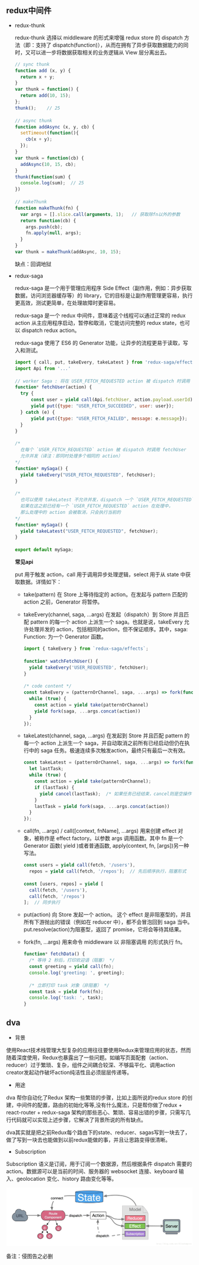 ## redux中间件

* redux-thunk

  redux-thunk 选择以 middleware 的形式来增强 redux store 的 dispatch 方法（即：支持了 dispatch(function)），从而在拥有了异步获取数据能力的同时，又可以进一步将数据获取相关的业务逻辑从 View 层分离出去。

  ```js
  // sync thunk
  function add (x, y) {
    return x + y;
  }
  var thunk = function() {
    return add(10, 15);
  };
  thunk();    // 25

  // async thunk
  function addAsync (x, y, cb) {
    setTimeout(function(){
      cb(x + y);
    });
  }
  var thunk = function(cb) {
    addAsync(10, 15, cb);
  }
  thunk(function(sum) {
    console.log(sum);  // 25
  })

  // makeThunk
  function makeThunk(fn) {
    var args = [].slice.call(arguments, 1);   // 获取除fn以外的参数
    return function(cb) {
      args.push(cb);
      fn.apply(null, args);
    }
  }
  var thunk = makeThunk(addAsync, 10, 15);
  ```

  缺点：回调地狱

* redux-saga

  redux-saga 是一个用于管理应用程序 Side Effect（副作用，例如：异步获取数据，访问浏览器缓存等）的 library，它的目标是让副作用管理更容易，执行更高效，测试更简单，在处理故障时更容易。

  redux-saga 是一个 redux 中间件，意味着这个线程可以通过正常的 redux action 从主应用程序启动，暂停和取消，它能访问完整的 redux state，也可以 dispatch redux action。

  redux-saga 使用了 ES6 的 Generator 功能，让异步的流程更易于读取，写入和测试。

  ```js
  import { call, put, takeEvery, takeLatest } from 'redux-saga/effects'
  import Api from '...'

  // worker Saga : 将在 USER_FETCH_REQUESTED action 被 dispatch 时调用
  function* fetchUser(action) {
    try {
        const user = yield call(Api.fetchUser, action.payload.userId);
        yield put({type: "USER_FETCH_SUCCEEDED", user: user});
    } catch (e) {
        yield put({type: "USER_FETCH_FAILED", message: e.message});
    }
  }

  /*
    在每个 `USER_FETCH_REQUESTED` action 被 dispatch 时调用 fetchUser
    允许并发（译注：即同时处理多个相同的 action）
  */
  function* mySaga() {
    yield takeEvery("USER_FETCH_REQUESTED", fetchUser);
  }

  /*
    也可以使用 takeLatest 不允许并发，dispatch 一个 `USER_FETCH_REQUESTED` action 时，
    如果在这之前已经有一个 `USER_FETCH_REQUESTED` action 在处理中，
    那么处理中的 action 会被取消，只会执行当前的
  */
  function* mySaga() {
    yield takeLatest("USER_FETCH_REQUESTED", fetchUser);
  }

  export default mySaga;
  ```

  **常见api**

  put 用于触发 action，call 用于调用异步处理逻辑，select 用于从 state 中获取数据。详情如下：

  - take(pattern) 在 Store 上等待指定的 action。在发起与 pattern 匹配的 action 之前，Generator 将暂停。  

  - takeEvery(channel, saga, ...args) 在发起（dispatch）到 Store 并且匹配 pattern 的每一个 action 上派生一个 saga。也就是说，takeEvery 允许处理并发的 action，包括相同的action，但不保证顺序。其中，saga: Function: 为一个 Generator 函数。

    ```js
    import { takeEvery } from `redux-saga/effects`;

    function* watchFetchUser() {
      yield takeEvery('USER_REQUESTED', fetchUser);
    }

    /* code content */
    const takeEvery = (patternOrChannel, saga, ...args) => fork(function*() {
      while (true) {
        const action = yield take(patternOrChannel)
        yield fork(saga, ...args.concat(action))
      }
    });
    ```

  - takeLatest(channel, saga, ...args) 在发起到 Store 并且匹配 pattern 的每一个 action 上派生一个 saga，并自动取消之前所有已经启动但仍在执行中的 saga 任务。极速连续多次触发action，最终只有最后一次有效。

    ```js
    const takeLatest = (patternOrChannel, saga, ...args) => fork(function*() {
      let lastTask;
      while (true) {
        const action = yield take(patternOrChannel);
        if (lastTask) {
          yield cancel(lastTask);  /* 如果任务已经结束，cancel则是空操作 */
        }
        lastTask = yield fork(saga, ...args.concat(action))
      }
    });
    ```

  - call(fn, ...args) / call([context, fnName], ...args) 用来创建 effect 对象，被称作是 effect factory。以参数 args 调用函数。其中 fn 是一个 Generator 函数( yield )或者普通函数, apply(context, fn, [args])另一种写法。

    ```js
    const users = yield call(fetch, '/users'),
      repos = yield call(fetch, '/repos');  // 先后顺序执行，阻塞形式

    const [users, repos] = yield [
      call(fetch, '/users'),
      call(fetch, '/repos')
    ];  // 同步执行
    ```

  - put(action) 向 Store 发起一个 action。 这个 effect 是非阻塞型的，并且所有下游抛出的错误（例如在 reducer 中），都不会冒泡回到 saga 当中。 put.resolve(action)为阻塞型，返回了 promise，它将会等待其结果。

  - fork(fn, ...args) 用来命令 middleware 以 非阻塞调用 的形式执行 fn。

    ```js
    function* fetchData() {
      /* 等待 2 秒后，打印欢迎语（阻塞） */
      const greeting = yield call(fn);
      console.log('greeting: ', greeting);

      /* 立即打印 task 对象（非阻塞） */
      const task = yield fork(fn);
      console.log('task: ', task);
    }
    ```


## dva

* 背景

使用React技术栈管理大型复杂的应用往往要使用Redux来管理应用的状态，然而随着深度使用，Redux也暴露出了一些问题。如编写页面配套（action、reducer）过于繁琐、复杂，组件之间耦合较深、不够扁平化、调用action creator发起动作破坏action纯洁性且必须层层传递等。

* 用途

dva 帮你自动化了Redux 架构一些繁琐的步骤，比如上面所说的redux store 的创建，中间件的配置，路由的初始化等等,没有什么魔法，只是帮你做了redux + react-router + redux-saga 架构的那些恶心、繁琐、容易出错的步骤，只需写几行代码就可以实现上述步骤，它解决了背景所说的所有缺点。

dva其实就是把之前Redux每个路由下的state、reducer、sagas写到一块去了，做了写到一块去也能做到以前redux能做的事，并且让思路变得很清晰。

* Subscription

Subscription 语义是订阅，用于订阅一个数据源，然后根据条件 dispatch 需要的 action。数据源可以是当前的时间、服务器的 websocket 连接、keyboard 输入、geolocation 变化、history 路由变化等等。

![dva流程](../../images/dva.jpeg)


备注：侵图告之必删